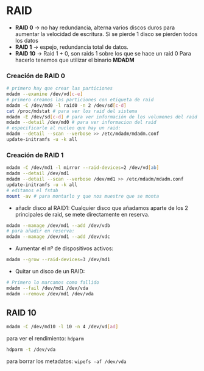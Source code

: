# RAID
* **RAID 0** -> no hay redundancia, alterna varios discos duros para aumentar la velocidad de escritura. Si se pierde 1 disco se pierden todos los datos
* **RAID 1** -> espejo, redundancia total de datos.
* **RAID 10** -> Raid 1 + 0, son raids 1  sobre los que se hace un raid 0
Para hacerlo tenemos que utilizar el binario **MDADM**
### Creación de RAID 0
```bash
# primero hay que crear las particiones
mdadm --examine /dev/vd[c-e]
# primero creamos las particiones con etiqueta de raid
mdadm -C /dev/md0 -l raid0 -n 2 /dev/sd[c-d]
cat /proc/mdstat # para ver los raid del sistema
mdadm -E /dev/sd[c-d] # para ver información de los volumenes del raid
mdadm --detail /dev/md0 # para ver informacion del raid
# especificarle al nucleo que hay un raid:
mdadm --detail --scan --verbose >> /etc/mdadm/mdadm.conf
update-initramfs -u -k all
```
### Creación de RAID 1
```zsh
mdadm -C /dev/md1 -l mirror --raid-devices=2 /dev/vd[ab]
mdadm --detail /dev/md1
mdadm --detail --scan --verbose /dev/md1 >> /etc/mdadm/mdadm.conf
update-initramfs -u -k all
# editamos el fstab
mount -av # para montarlo y que nos muestre que se monta
```
* añadir disco al RAID1:
Cualquier disco que añadamos aparte de los 2 principales de raid, se mete directamente en reserva.
```bash
mdadm --manage /dev/md1 --add /dev/vdb
# para añadir en reserva:
mdadm --manage /dev/md1 --add /dev/vdc
```
* Aumentar el nº de dispositivos activos:
```bash
mdadm --grow --raid-devices=3 /dev/md1
```
* Quitar un disco de un RAID:
```bash
# Primero lo marcamos como fallido
mdadm --fail /dev/md1 /dev/vda
mdadm --remove /dev/md1 /dev/vda
```

## RAID 10
```bash
mdadm -C /dev/md10 -l 10 -n 4 /dev/vd[ad]
```
para ver el rendimiento: `hdparm`
```bash
hdparm -t /dev/vda
```
para borrar los metadatos: `wipefs -af /dev/vda`
